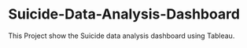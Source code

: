 # Suicide-Data-Analysis-Dashboard
This Project show the Suicide data analysis dashboard using Tableau. 
